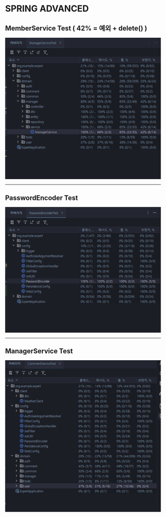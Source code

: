 # SPRING ADVANCED
## MemberService Test ( 42% = 예외 + delete() )
![img.png](img.png)

---
## PasswordEncoder Test
![img_1.png](img_1.png)

---
## ManagerService Test
![img_2.png](img_2.png)